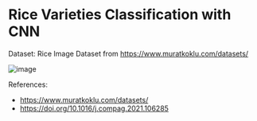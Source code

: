 # Rice Varieties Classification with CNN

Dataset: Rice Image Dataset from https://www.muratkoklu.com/datasets/

![image](https://github.com/cancakar35/rice-varieties-classification/assets/54742785/a85804f5-01fb-4b34-8fc9-5434d7f2c220)

References:
- https://www.muratkoklu.com/datasets/
- https://doi.org/10.1016/j.compag.2021.106285
